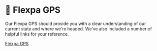 # 🌟 Flexpa GPS

Our Flexpa GPS should provide you with a clear understanding of our current state and where we're headed. We've also included a number of helpful links for your reference.&#x20;

[Flexpa GPS](https://docs.google.com/document/d/1nC1zXi4EObLFP9lTQQuKiZX9bbuZAZI-gliIMrPZ5ZI/edit?usp=sharing)
